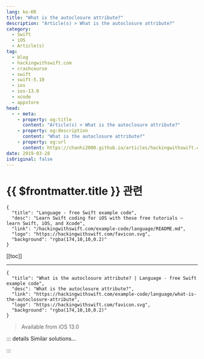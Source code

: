 ```yaml
---
lang: ko-KR
title: "What is the autoclosure attribute?"
description: "Article(s) > What is the autoclosure attribute?"
category:
  - Swift
  - iOS
  - Article(s)
tag: 
  - blog
  - hackingwithswift.com
  - crashcourse
  - swift
  - swift-5.10
  - ios
  - ios-13.0
  - xcode
  - appstore
head:
  - - meta:
    - property: og:title
      content: "Article(s) > What is the autoclosure attribute?"
    - property: og:description
      content: "What is the autoclosure attribute?"
    - property: og:url
      content: https://chanhi2000.github.io/articles/hackingwithswift.com/example-code/language/what-is-the-autoclosure-attribute.html
date: 2019-03-28
isOriginal: false
---
```


# {{ $frontmatter.title }} 관련

```component VPCard
{
  "title": "Language - free Swift example code",
  "desc": "Learn Swift coding for iOS with these free tutorials – learn Swift, iOS, and Xcode",
  "link": "/hackingwithswift.com/example-code/language/README.md",
  "logo": "https://hackingwithswift.com/favicon.svg",
  "background": "rgba(174,10,10,0.2)"
}
```

[[toc]]

---

```component VPCard
{
  "title": "What is the autoclosure attribute? | Language - free Swift example code",
  "desc": "What is the autoclosure attribute?",
  "link": "https://hackingwithswift.com/example-code/language/what-is-the-autoclosure-attribute",
  "logo": "https://hackingwithswift.com/favicon.svg",
  "background": "rgba(174,10,10,0.2)"
}
```

> Available from iOS 13.0

<!-- TODO: 작성 -->

<!-- 
The `@autoclosure` attribute can be applied to a closure parameter for a function, and automatically creates a closure from an expression you pass in. When you call a function that uses this attribute, the code you write *isn't* a closure, but it *becomes* a closure, which can be a bit confusing – even the official Swift reference guide warns that overusing autoclosures makes your code harder to understand.

To help you understand how it works, here's a trivial example:

```swift
func printTest1(_ result: () -> Void) {
    print("Before")
    result()
    print("After")
}

printTest1({ print("Hello") })
```

That code creates a `printTest()` method, which accepts a closure and calls it. As you can see, the `print("Hello")` is inside a closure that gets called between "Before" and "After", so the final output is "Before", "Hello", "After".

If we used `@autoclosure` instead, it would allow us to rewrite the `printTest()` call so that it doesn't need braces, like this:

```swift
func printTest2(_ result: @autoclosure () -> Void) {
    print("Before")
    result()
    print("After")
}

printTest2(print("Hello"))
```

These two pieces of code produce identical results thanks to `@autoclosure`. In the second code example, the `print("Hello")` won't be executed immediately because it gets wrapped inside a closure for execution later.

The `@autoclosure` attribute is used inside Swift wherever code needs to be passed in and executed only if conditions are right. For example, the `&&` operator uses `@autoclosure` to allow short-circuit evaluation, and the `assert()` function uses it so that the assertion isn’t checked outside of debug mode.

-->

::: details Similar solutions…

<!--
/example-code/language/what-is-the-objc-attribute">What is the @objc attribute? 
/example-code/language/what-is-the-objcmembers-attribute">What is the @objcMembers attribute? 
/example-code/language/how-to-make-array-access-safer-using-a-custom-subscript">How to make array access safer using a custom subscript 
/example-code/language/how-to-fix-argument-of-selector-refers-to-instance-method-that-is-not-exposed-to-objective-c">How to fix “argument of #selector refers to instance method that is not exposed to Objective-C” 
/example-code/language/how-to-handle-unknown-properties-and-methods-using-dynamicmemberlookup">How to handle unknown properties and methods using @dynamicMemberLookup</a>
-->

:::

